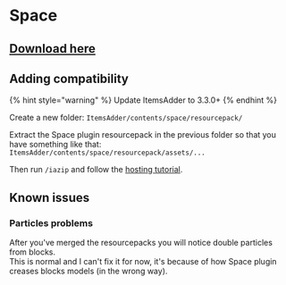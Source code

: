 # Space

## [Download here](https://www.spigotmc.org/resources/space.59572/)

## Adding compatibility

{% hint style="warning" %}
Update ItemsAdder to 3.3.0+
{% endhint %}

Create a new folder: `ItemsAdder/contents/space/resourcepack/`

Extract the Space plugin resourcepack in the previous folder so that you have something like that:\
`ItemsAdder/contents/space/resourcepack/assets/...`

Then run `/iazip` and follow the [hosting tutorial](../../plugin-usage/resourcepack-hosting/).

## Known issues

### Particles problems

After you've merged the resourcepacks you will notice double particles from blocks.\
This is normal and I can't fix it for now, it's because of how Space plugin creases blocks models (in the wrong way).
